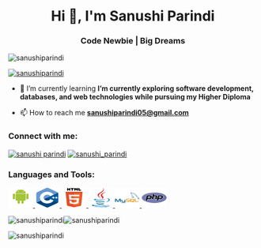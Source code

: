 <h1 align="center">Hi 👋, I'm Sanushi Parindi</h1>
<h3 align="center">Code Newbie | Big Dreams</h3>

<p align="left"> <img src="https://komarev.com/ghpvc/?username=sanushiparindi&label=Profile%20views&color=0e75b6&style=flat" alt="sanushiparindi" /> </p>

<p align="left"> <a href="https://github.com/ryo-ma/github-profile-trophy"><img src="https://github-profile-trophy.vercel.app/?username=sanushiparindi" alt="sanushiparindi" /></a> </p>

- 🌱 I’m currently learning **I’m currently exploring software development, databases, and web technologies while pursuing my Higher Diploma**

- 📫 How to reach me **sanushiparindi05@gmail.com**

<h3 align="left">Connect with me:</h3>
<p align="left">
<a href="https://linkedin.com/in/sanushi parindi" target="blank"><img align="center" src="https://raw.githubusercontent.com/rahuldkjain/github-profile-readme-generator/master/src/images/icons/Social/linked-in-alt.svg" alt="sanushi parindi" height="30" width="50" /></a>
<a href="https://instagram.com/sanushi_parindi" target="blank"><img align="center" src="https://raw.githubusercontent.com/rahuldkjain/github-profile-readme-generator/master/src/images/icons/Social/instagram.svg" alt="sanushi_parindi" height="30" width="50" /></a>
</p>

<h3 align="left">Languages and Tools:</h3>
<p align="left"> <a href="https://developer.android.com" target="_blank" rel="noreferrer"> <img src="https://raw.githubusercontent.com/devicons/devicon/master/icons/android/android-original-wordmark.svg" alt="android" width="50" height="40"/> </a> <a href="https://www.w3schools.com/cpp/" target="_blank" rel="noreferrer"> <img src="https://raw.githubusercontent.com/devicons/devicon/master/icons/cplusplus/cplusplus-original.svg" alt="cplusplus" width="50" height="40"/> </a> <a href="https://www.w3.org/html/" target="_blank" rel="noreferrer"> <img src="https://raw.githubusercontent.com/devicons/devicon/master/icons/html5/html5-original-wordmark.svg" alt="html5" width="50" height="40"/> </a> <a href="https://www.java.com" target="_blank" rel="noreferrer"> <img src="https://raw.githubusercontent.com/devicons/devicon/master/icons/java/java-original.svg" alt="java" width="50" height="40"/> </a> <a href="https://www.mysql.com/" target="_blank" rel="noreferrer"> <img src="https://raw.githubusercontent.com/devicons/devicon/master/icons/mysql/mysql-original-wordmark.svg" alt="mysql" width="50" height="40"/> </a> <a href="https://www.php.net" target="_blank" rel="noreferrer"> <img src="https://raw.githubusercontent.com/devicons/devicon/master/icons/php/php-original.svg" alt="php" width="50" height="40"/> </a> </p>

<p><img align="left" src="https://github-readme-stats.vercel.app/api/top-langs?username=sanushiparindi&show_icons=true&locale=en&layout=compact" alt="sanushiparindi" /></p>

<p>&nbsp;<img align="left" src="https://github-readme-stats.vercel.app/api?username=sanushiparindi&show_icons=true&locale=en" alt="sanushiparindi" /></p>

<p><img align="left" src="https://github-readme-streak-stats.herokuapp.com/?user=sanushiparindi&" alt="sanushiparindi" /></p>


